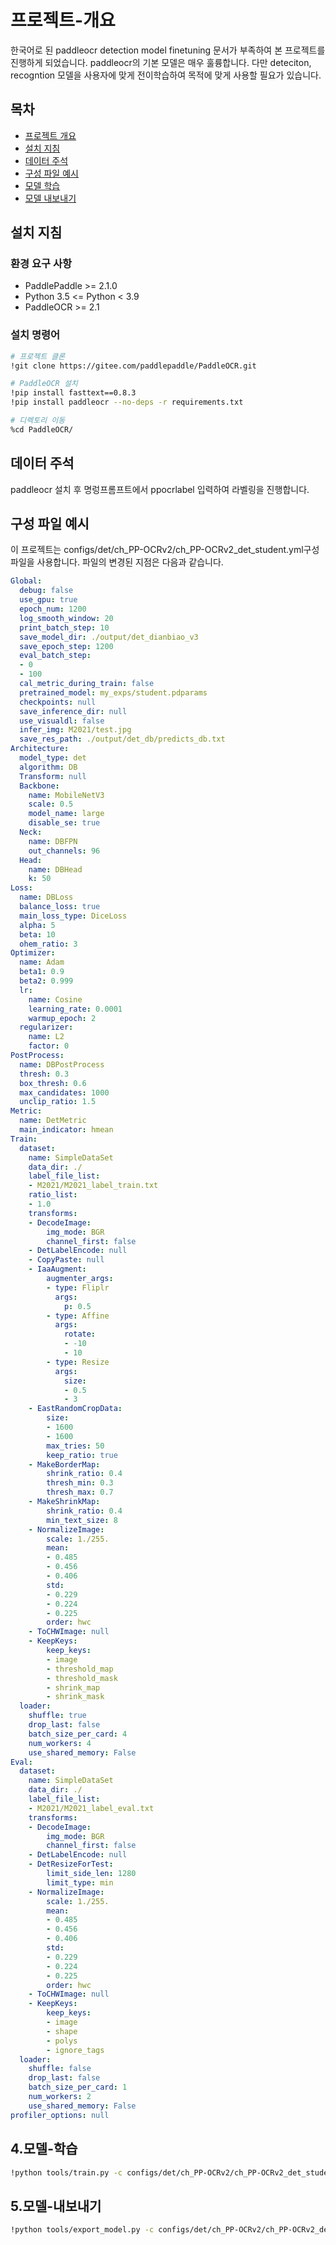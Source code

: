 # 프로젝트-개요
한국어로 된 paddleocr detection model finetuning 문서가 부족하여 본 프로젝트를 진행하게 되었습니다. paddleocr의 기본 모델은 매우 훌륭합니다. 다만 deteciton, recogntion 모델을 사용자에 맞게 전이학습하여 목적에 맞게 사용할 필요가 있습니다.

## 목차

- [프로젝트 개요](#프로젝트-개요)
- [설치 지침](#설치-지침)
- [데이터 주석](#데이터-주석)
- [구성 파일 예시](#구성-파일-예시)
- [모델 학습](#모델-학습)
- [모델 내보내기](#모델-내보내기)

## 설치 지침

### 환경 요구 사항
- PaddlePaddle >= 2.1.0
- Python 3.5 <= Python < 3.9
- PaddleOCR >= 2.1

### 설치 명령어
```sh
# 프로젝트 클론
!git clone https://gitee.com/paddlepaddle/PaddleOCR.git

# PaddleOCR 설치
!pip install fasttext==0.8.3
!pip install paddleocr --no-deps -r requirements.txt

# 디렉토리 이동
%cd PaddleOCR/
```

## 데이터 주석
paddleocr 설치 후 명렁프롬프트에서 ppocrlabel 입력하여 라벨링을 진행합니다.

## 구성 파일 예시
이 프로젝트는 configs/det/ch_PP-OCRv2/ch_PP-OCRv2_det_student.yml구성 파일을 사용합니다. 파일의 변경된 지점은 다음과 같습니다.

```yaml
Global:
  debug: false
  use_gpu: true
  epoch_num: 1200
  log_smooth_window: 20
  print_batch_step: 10
  save_model_dir: ./output/det_dianbiao_v3
  save_epoch_step: 1200
  eval_batch_step:
  - 0
  - 100
  cal_metric_during_train: false
  pretrained_model: my_exps/student.pdparams
  checkpoints: null
  save_inference_dir: null
  use_visualdl: false
  infer_img: M2021/test.jpg
  save_res_path: ./output/det_db/predicts_db.txt
Architecture:
  model_type: det
  algorithm: DB
  Transform: null
  Backbone:
    name: MobileNetV3
    scale: 0.5
    model_name: large
    disable_se: true
  Neck:
    name: DBFPN
    out_channels: 96
  Head:
    name: DBHead
    k: 50
Loss:
  name: DBLoss
  balance_loss: true
  main_loss_type: DiceLoss
  alpha: 5
  beta: 10
  ohem_ratio: 3
Optimizer:
  name: Adam
  beta1: 0.9
  beta2: 0.999
  lr:
    name: Cosine
    learning_rate: 0.0001 
    warmup_epoch: 2 
  regularizer:
    name: L2
    factor: 0
PostProcess:
  name: DBPostProcess
  thresh: 0.3
  box_thresh: 0.6
  max_candidates: 1000
  unclip_ratio: 1.5
Metric:
  name: DetMetric
  main_indicator: hmean
Train:
  dataset:
    name: SimpleDataSet
    data_dir: ./
    label_file_list:
    - M2021/M2021_label_train.txt  
    ratio_list:
    - 1.0
    transforms:
    - DecodeImage:
        img_mode: BGR
        channel_first: false
    - DetLabelEncode: null
    - CopyPaste: null  
    - IaaAugment:
        augmenter_args:
        - type: Fliplr
          args:
            p: 0.5
        - type: Affine
          args:
            rotate:
            - -10
            - 10
        - type: Resize
          args:
            size:
            - 0.5
            - 3
    - EastRandomCropData:
        size:
        - 1600  
        - 1600
        max_tries: 50
        keep_ratio: true
    - MakeBorderMap:
        shrink_ratio: 0.4
        thresh_min: 0.3
        thresh_max: 0.7
    - MakeShrinkMap:
        shrink_ratio: 0.4
        min_text_size: 8
    - NormalizeImage:
        scale: 1./255.
        mean:
        - 0.485
        - 0.456
        - 0.406
        std:
        - 0.229
        - 0.224
        - 0.225
        order: hwc
    - ToCHWImage: null
    - KeepKeys:
        keep_keys:
        - image
        - threshold_map
        - threshold_mask
        - shrink_map
        - shrink_mask
  loader:
    shuffle: true
    drop_last: false
    batch_size_per_card: 4
    num_workers: 4
    use_shared_memory: False 
Eval:
  dataset:
    name: SimpleDataSet
    data_dir: ./
    label_file_list:
    - M2021/M2021_label_eval.txt
    transforms:
    - DecodeImage:
        img_mode: BGR
        channel_first: false
    - DetLabelEncode: null
    - DetResizeForTest:
        limit_side_len: 1280
        limit_type: min
    - NormalizeImage:
        scale: 1./255.
        mean:
        - 0.485
        - 0.456
        - 0.406
        std:
        - 0.229
        - 0.224
        - 0.225
        order: hwc
    - ToCHWImage: null
    - KeepKeys:
        keep_keys:
        - image
        - shape
        - polys
        - ignore_tags
  loader:
    shuffle: false
    drop_last: false
    batch_size_per_card: 1
    num_workers: 2
    use_shared_memory: False
profiler_options: null
```

## 4.모델-학습
```sh
!python tools/train.py -c configs/det/ch_PP-OCRv2/ch_PP-OCRv2_det_student.yml
```

## 5.모델-내보내기
```sh
!python tools/export_model.py -c configs/det/ch_PP-OCRv2/ch_PP-OCRv2_det_student.yml -o Global.pretrained_model=./my_exps/det_dianbiao_size1600_copypaste/best_accuracy Global.save_inference_dir=./inference/det_db
```
